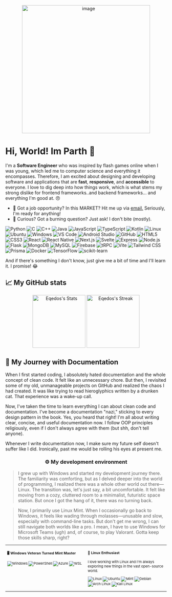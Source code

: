 <p align="center">
  <a href="https://www.parthkumar.dev/">
    <img src="https://github.com/user-attachments/assets/b161b45e-5772-4484-83a5-6cde62ad5f5b" alt="image" width="400">
  </a>
</p>

# Hi, World! Im Parth 👋

<div class="github-introduction">

I'm a **Software Engineer** who was inspired by flash games online when I was young, which led me to computer science and everything it encompasses. Therefore, I am excited about designing and developing software and applications that are **fast**, **responsive**, and **accessible** to everyone. I love to dig deep into how things work, which is what stems my strong dislike for frontend frameworks..and backend frameworks... and everything I'm good at. 😠

</div>

- 💼 Got a job opportunity? In this MARKET? Hit me up via <a href="mailto:parthkumarj117@gmail.com">email.</a> Seriously, I'm ready for anything!
- 💬 Curious? Got a burning question? Just ask! I don't bite (mostly).

<div class="badges-intro">

![Python](https://img.shields.io/badge/-Python-000000?style=flat&logo=python&logoColor=#3776AB)
![C](https://img.shields.io/badge/-C-000000?style=flat&logo=c&logoColor=#A8B9CC)
![C++](https://img.shields.io/badge/-C++-000000?style=flat&logo=c%2B%2B&logoColor=#00599C)
![Java](https://img.shields.io/badge/-Java-000000?style=flat&logo=java&logoColor=#007396)
![JavaScript](https://img.shields.io/badge/-JavaScript-000000?style=flat&logo=javascript&logoColor=#F7DF1E)
![TypeScript](https://img.shields.io/badge/-TypeScript-000000?style=flat&logo=typescript&logoColor=#3178C6)
![Kotlin](https://img.shields.io/badge/-Kotlin-000000?style=flat&logo=kotlin&logoColor=#0095D5)
![Linux](https://img.shields.io/badge/-Linux-000000?style=flat&logo=linux&logoColor=#FCC624)
![Ubuntu](https://img.shields.io/badge/-Ubuntu-000000?style=flat&logo=ubuntu&logoColor=#E95420)
![Windows](https://img.shields.io/badge/-Windows-000000?style=flat&logo=windows&logoColor=#0078D6)
![VS Code](https://img.shields.io/badge/-VS%20Code-000000?style=flat&logo=visual-studio-code&logoColor=#007ACC)
![Android Studio](https://img.shields.io/badge/-Android%20Studio-000000?style=flat&logo=android-studio&logoColor=#3DDC84)
![GitHub](https://img.shields.io/badge/-GitHub-000000?style=flat&logo=github&logoColor=#181717)
![HTML5](https://img.shields.io/badge/-HTML5-000000?style=flat&logo=html5&logoColor=#E34F26)
![CSS3](https://img.shields.io/badge/-CSS3-000000?style=flat&logo=css3&logoColor=#1572B6)
![React](https://img.shields.io/badge/-React-000000?style=flat&logo=react&logoColor=#61DAFB)
![React Native](https://img.shields.io/badge/-React%20Native-000000?style=flat&logo=react&logoColor=#61DAFB)
![Next.js](https://img.shields.io/badge/-Next.js-000000?style=flat&logo=next.js&logoColor=#000000)
![Svelte](https://img.shields.io/badge/-Svelte-000000?style=flat&logo=svelte&logoColor=#FF3E00)
![Express](https://img.shields.io/badge/-Express-000000?style=flat&logo=express&logoColor=#000000)
![Node.js](https://img.shields.io/badge/-Node.js-000000?style=flat&logo=node.js&logoColor=#339933)
![Flask](https://img.shields.io/badge/-Flask-000000?style=flat&logo=flask&logoColor=#000000)
![MongoDB](https://img.shields.io/badge/-MongoDB-000000?style=flat&logo=mongodb&logoColor=#47A248)
![MySQL](https://img.shields.io/badge/-MySQL-000000?style=flat&logo=mysql&logoColor=#4479A1)
![Firebase](https://img.shields.io/badge/-Firebase-000000?style=flat&logo=firebase&logoColor=#FFCA28)
![tRPC](https://img.shields.io/badge/-tRPC-000000?style=flat&logo=trpc&logoColor=#00F)
![Vite](https://img.shields.io/badge/-Vite-000000?style=flat&logo=vite&logoColor=#646CFF)
![Tailwind CSS](https://img.shields.io/badge/-Tailwind%20CSS-000000?style=flat&logo=tailwind-css&logoColor=#06B6D4)
![Prisma](https://img.shields.io/badge/-Prisma-000000?style=flat&logo=prisma&logoColor=#2D3748)
![Docker](https://img.shields.io/badge/-Docker-000000?style=flat&logo=docker&logoColor=#2496ED)
![TensorFlow](https://img.shields.io/badge/-TensorFlow-000000?style=flat&logo=tensorflow&logoColor=#FF6F00)
![scikit-learn](https://img.shields.io/badge/-scikit--learn-000000?style=flat&logo=scikit-learn&logoColor=#F7931E)

And if there's something I don't know, just give me a bit of time and I'll learn it. I promise! 😂

</div>

</div>

## 📈 My GitHub stats

<div class="badges-githubstats">
  <p align="center">
    <img src="https://github-readme-stats.vercel.app/api?username=eqedos&theme=tokyonight&show_icons=true&hide_border=true&count_private=true" alt="Eqedos's Stats" height="165">
    <img src="https://github-readme-streak-stats.herokuapp.com/?user=eqedos&theme=tokyonight&hide_border=true" alt="Eqedos's Streak" height="165">
  </p>
</div>

## 📃 My Journey with Documentation

When I first started coding, I absolutely hated documentation and the whole concept of clean code. It felt like an unnecessary chore. But then, I revisited some of my old, unmanageable projects on GitHub and realized the chaos I had created. It was like trying to read hieroglyphics written by a drunken cat. That experience was a wake-up call.

Now, I've taken the time to learn everything I can about clean code and documentation. I've become a documentation "nazi," sticking to every design pattern in the book. Yes, you heard that right! I'm all about writing clear, concise, and useful documentation now. I follow OOP principles religiously, even if I don't always agree with them (but shh, don't tell anyone).

Whenever I write documentation now, I make sure my future self doesn't suffer like I did. Ironically, past me would be rolling his eyes at present me.


### <p align="center">⚙️ My development environment </p>

> I grew up with Windows and started my development journey there. The familiarity was comforting, but as I delved deeper into the world of programming, I realized there was a whole other world out there—Linux. The transition was, let's just say, a bit uncomfortable. It felt like moving from a cozy, cluttered room to a minimalist, futuristic space station. But once I got the hang of it, there was no turning back.

> Now, I primarily use Linux Mint. When I occasionally go back to Windows, it feels like wading through molasses—unusable and slow, especially with command-line tasks. But don't get me wrong, I can still navigate both worlds like a pro. I mean, I have to use Windows for Microsoft Teams (ugh) and, of course, to play Valorant. Gotta keep those skills sharp, right?

<div class="table-devenvironment">
  <table style="font-size: 11px">
  <tr>
  <td valign="top" width="50%">
  
  #### 🖥️ Windows Veteran Turned Mint Master
  
  ![Windows](https://img.shields.io/badge/-Windows-503D4D?style=flat&logo=windows&logoColor=#0078D6)
  ![PowerShell](https://img.shields.io/badge/-PowerShell-000000?style=flat&logo=powershell&logoColor=#5391FE)
  ![Azure](https://img.shields.io/badge/-Azure-000000?style=flat&logo=microsoft-azure&logoColor=#0078D4)
  ![WSL](https://img.shields.io/badge/-WSL-000000?style=flat&logo=windows-subsystem-for-linux&logoColor=#FCC624)
  
  </td>
  <td valign="top" width="50%">
  
  #### 🐧 Linux Enthusiast
  
  I love working with Linux and I'm always exploring new things in the vast open-source world.
  
  ![Linux](https://img.shields.io/badge/-Linux-000000?style=flat&logo=linux&logoColor=#FCC624)
  ![Ubuntu](https://img.shields.io/badge/-Ubuntu-000000?style=flat&logo=ubuntu&logoColor=#E95420)
  ![Mint](https://img.shields.io/badge/-Mint-000000?style=flat&logo=linux-mint&logoColor=#87CF3E)
  ![Debian](https://img.shields.io/badge/-Debian-000000?style=flat&logo=debian&logoColor=#A81D33)
  ![Arch Linux](https://img.shields.io/badge/-Arch%20Linux-000000?style=flat&logo=arch-linux&logoColor=#1793D1)
  ![Kali Linux](https://img.shields.io/badge/-Kali%20Linux-000000?style=flat&logo=kali-linux&logoColor=#557C94)
  
  </td>
  </tr>
  </table>
</div>

